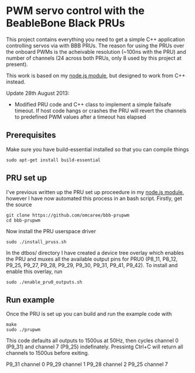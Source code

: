 PWM servo control with the BeableBone Black PRUs
================================================

This project contains everything you need to get a simple C++ application controlling servos via with BBB PRUs. The reason for using the PRUs over the onboard PWMs is the acheivable resolution (~100ns with the PRU) and number of channels (24 across both PRUs, only 8 used by this project at present).

This work is based on my [node.js module](https://github.com/omcaree/node-pru), but designed to work from C++ instead.

Update 28th August 2013:

 * Modified PRU code and C++ class to implement a simple failsafe timeout. If host code hangs or crashes the PRU will revert the channels to predefined PWM values after a timeout has elapsed

Prerequisites
-------------
Make sure you have build-essential installed so that you can compile things

	sudo apt-get install build-essential

PRU set up
-----------
I've previous written up the PRU set up proceedure in my [node.js module](https://github.com/omcaree/node-pru), however I have now automated this process in an bash script. Firstly, get the source

	git clone https://github.com/omcaree/bbb-prupwm
	cd bbb-prupwm
	
Now install the PRU userspace driver

	sudo ./install_pruss.sh
	
In the dtbos/ directory I have created a device tree overlay which enables the PRU and muxes all the available output pins for PRU0 (P8_11, P8_12, P9_25, P9_27, P9_28, P9_29, P9_30, P9_31, P9_41, P9_42). To install and enable this overlay, run

	sudo ./enable_pru0_outputs.sh
	
Run example
-----------
Once the PRU is set up you can build and run the example code with

	make
	sudo ./prupwm
	
This code defaults all outputs to 1500us at 50Hz, then cycles channel 0 (P9_31) and channel 7 (P9_25) indefinately. Pressintg Ctrl+C will return all channels to 1500us before exiting.

P9_31 channel 0
P9_29 channel 1
P9_28 channel 2
P9_25 channel 7






